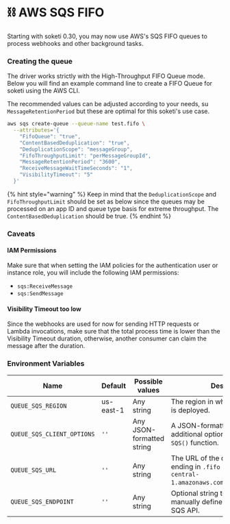 # ⛓ AWS SQS FIFO

Starting with soketi 0.30, you may now use AWS's SQS FIFO queues to process webhooks and other background tasks.

### Creating the queue

The driver works strictly with the High-Throughput FIFO Queue mode. Below you will find an example command line to create a FIFO Queue for soketi using the AWS CLI.

The recommended values can be adjusted according to your needs, su `MessageRetentionPeriod` but these are optimal for this soketi's use case.

```bash
aws sqs create-queue --queue-name test.fifo \
  --attributes='{
    "FifoQueue": "true",
    "ContentBasedDeduplication": "true",
    "DeduplicationScope": "messageGroup",
    "FifoThroughputLimit": "perMessageGroupId",
    "MessageRetentionPeriod": "3600",
    "ReceiveMessageWaitTimeSeconds": "1",
    "VisibilityTimeout": "5"
  }'
```

{% hint style="warning" %}
Keep in mind that the `DeduplicationScope` and `FifoThroughputLimit` should be set as below since the queues may be processed on an app ID and queue type basis for extreme throughput. The `ContentBasedDeduplication` should be true.
{% endhint %}

### Caveats

#### IAM Permissions

Make sure that when setting the IAM policies for the authentication user or instance role, you  will include the following IAM permissions:

* `sqs:ReceiveMessage`
* `sqs:SendMessage`

#### Visibility Timeout too low

Since the webhooks are used for now for sending HTTP requests or Lambda invocations, make sure that the total process time is lower than the Visibility Timeout duration, otherwise, another consumer can claim the message after the duration.

### Environment Variables

| Name                       | Default   | Possible values           | Description                                                                                                           |
| -------------------------- | --------- | ------------------------- | --------------------------------------------------------------------------------------------------------------------- |
| `QUEUE_SQS_REGION`         | us-east-1 | Any string                | The region in which the SQS queue is deployed.                                                                        |
| `QUEUE_SQS_CLIENT_OPTIONS` | `''`      | Any JSON-formatted string | A JSON-formatted string with additional options to pass to the `new SQS()` function.                                  |
| `QUEUE_SQS_URL`            | `''`      | Any string                | The URL of the queue. It has to be ending in `.fifo` (ex: `https://sqs.eu-central-1.amazonaws.com/xxxx/myqueue.fifo`) |
| `QUEUE_SQS_ENDPOINT`       | `''`      | Any string                | Optional string to test SQS locally or manually define the endpoint for the SQS API.                                  |
